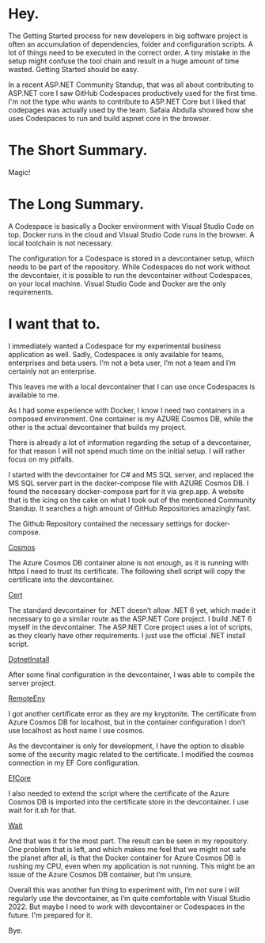 # Hey.

The Getting Started process for new developers in big software project is often an accumulation of dependencies, folder and configuration scripts. A lot of things need to be executed in the correct order. A tiny mistake in the setup might confuse the tool chain and result in a huge amount of time wasted. Getting Started should be easy.

In a recent ASP.NET Community Standup, that was all about contributing to ASP.NET core I saw GitHub Codespaces productively used for the first time. I'm not the type who wants to contribute to ASP.NET Core but I liked that codepages was actually used by the team. Safaia Abdulla showed how she uses Codespaces to run and build aspnet core in the browser.

# The Short Summary.

Magic!

# The Long Summary.

A Codespace is basically a Docker environment with Visual Studio Code on top. Docker runs in the cloud and Visual Studio Code runs in the browser. A local toolchain is not necessary.

The configuration for a Codespace is stored in a devcontainer setup, which needs to be part of the repository. While Codespaces do not work without the devcontaier, it is possible to run the devcontainer without Codespaces, on your local machine. Visual Studio Code and Docker are the only requirements.

# I want that to.

I immediately wanted a Codespace for my experimental business application as well. Sadly, Codespaces is only available for teams, enterprises and beta users. I’m not a beta user, I’m not a team and I’m certainly not an enterprise.

This leaves me with a local devcontainer that I can use once Codespaces is available to me.

As I had some experience with Docker, I know I need two containers in a composed environment. One container is my AZURE Cosmos DB, while the other is the actual devcontainer that builds my project.

There is already a lot of information regarding the setup of a devcontainer, for that reason I will not spend much time on the initial setup. I will rather focus on my pitfalls.

I started with the devcontainer for C# and MS SQL server, and replaced the MS SQL server part in the docker-compose file with AZURE Cosmos DB. I found the necessary docker-compose part for it via grep.app. A website that is the icing on the cake on what I took out of the mentioned Community Standup. It searches a high amount of GitHub Repositories amazingly fast.

The Github Repository contained the necessary settings for docker-compose.

[Cosmos](./bucket/ec521429-3387-40cf-9e87-9a0c018983f8.png)

The Azure Cosmos DB container alone is not enough, as it is running with https I need to trust its certificate. The following shell script will copy the certificate into the devcontainer.

[Cert](./bucket/d8762fbf-de08-4471-9e3a-c510a92144d5.png)

The standard devcontainer for .NET doesn’t allow .NET 6 yet, which made it necessary to go a similar route as the ASP.NET Core project. I build .NET 6 myself in the devcontainer. The ASP.NET Core project uses a lot of scripts, as they clearly have other requirements. I just use the official .NET install script.

[DotnetInstall](./bucket/e87c3463-1794-4ee9-9fa1-82e72db853e8.png)

After some final configuration in the devcontainer, I was able to compile the server project.

[RemoteEnv](./bucket/5f96dcda-96e6-4488-8955-48401d6c874c.png)

I got another certificate error as they are my kryptonite. The certificate from Azure Cosmos DB for localhost, but in the container configuration I don’t use localhost as host name I use cosmos.

As the devcontainer is only for development, I have the option to disable some of the security magic related to the certificate. I modified the cosmos connection in my EF Core configuration.

[EfCore](./bucket/456b9da7-58e9-4494-8ec5-af03eace743e.png)

I also needed to extend the script where the certificate of the Azure Cosmos DB is imported into the certificate store in the devcontainer. I use wait for it.sh for that.

[Wait](./bucket/ea926f69-3579-40c6-90d0-bbda85232966.png)

And that was it for the most part. The result can be seen in my repository. One problem that is left, and which makes me feel that we might not safe the planet after all, is that the Docker container for Azure Cosmos DB is rushing my CPU, even when my application is not running. This might be an issue of the Azure Cosmos DB container, but I’m unsure.

Overall this was another fun thing to experiment with, I’m not sure I will regularly use the devcontainer, as I’m quite comfortable with Visual Studio 2022. But maybe I need to work with devcontainer or Codespaces in the future. I'm prepared for it.

Bye.
